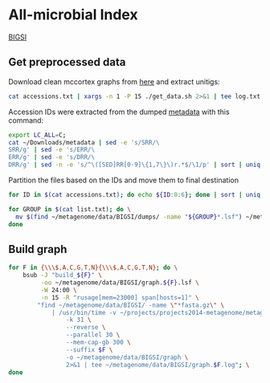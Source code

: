 # All-microbial Index

[BIGSI](https://bigsi.readme.io/docs/)

## Get preprocessed data
Download clean mccortex graphs from [here](http://ftp.ebi.ac.uk/pub/software/bigsi/nat_biotech_2018/ctx/) and extract unitigs:
```bash
cat accessions.txt | xargs -n 1 -P 15 ./get_data.sh 2>&1 | tee log.txt
```

Accession IDs were extracted from the dumped [metadata](http://ftp.ebi.ac.uk/pub/software/bigsi/nat_biotech_2018/all-microbial-index/metadata) with this command:
```bash
export LC_ALL=C;
cat ~/Downloads/metadata | sed -e 's/SRR/\
SRR/g' | sed -e 's/ERR/\
ERR/g' | sed -e 's/DRR/\
DRR/g' | sed -n -e 's/^\([SED]RR[0-9]\{1,7\}\)r.*$/\1/p' | sort | uniq > accessions.txt
```

Partition the files based on the IDs and move them to final destination
```bash
for ID in $(cat accessions.txt); do echo ${ID:0:6}; done | sort | uniq > list.txt

for GROUP in $(cat list.txt); do \
  mv $(find ~/metagenome/data/BIGSI/dumps/ -name "${GROUP}*.lsf") ~/metagenome/data/BIGSI/$GROUP/; \
done
```

## Build graph
```bash
for F in {\\\$,A,C,G,T,N}{\\\$,A,C,G,T,N}; do \
    bsub -J "build_${F}" \
         -oo ~/metagenome/data/BIGSI/graph.${F}.lsf \
         -W 24:00 \
         -n 15 -R "rusage[mem=23000] span[hosts=1]" \
        "find ~/metagenome/data/BIGSI/ -name \"*fasta.gz\" \
            | /usr/bin/time -v ~/projects/projects2014-metagenome/metagraph/build_release/metagengraph build -v \
                -k 31 \
                --reverse \
                --parallel 30 \
                --mem-cap-gb 300 \
                --suffix $F \
                -o ~/metagenome/data/BIGSI/graph \
                2>&1 | tee ~/metagenome/data/BIGSI/graph.$F.log"; \
done
```
